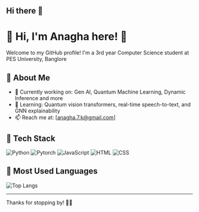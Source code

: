 ## Hi there 👋

<!--
**akdino/akdino** is a ✨ _special_ ✨ repository because its `README.md` (this file) appears on your GitHub profile.

Here are some ideas to get you started:

- 🔭 I’m currently working on ...
- 🌱 I’m currently learning ...
- 👯 I’m looking to collaborate on ...
- 🤔 I’m looking for help with ...
- 💬 Ask me about ...
- 📫 How to reach me: ...
- 😄 Pronouns: ...
- ⚡ Fun fact: ...
-->
# 🎀 Hi, I'm Anagha here! 🦋

Welcome to my GitHub profile! I'm a 3rd year Computer Science student at PES University, Banglore
## 🧠 About Me
- 🔭 Currently working on: Gen AI, Quantum Machine Learning, Dynamic Inference and more
- 🌱 Learning: Quantum vision transformers, real-time speech-to-text, and GNN explainability
- 📫 Reach me at: [anagha.7.k@gmail.com]



## 🚀 Tech Stack
![Python](https://img.shields.io/badge/Python-3776AB?style=flat-square&logo=python&logoColor=white)
![Pytorch](https://img.shields.io/badge/PyTorch-EE4C2C?style=flat-square&logo=PyTorch&logoColor=white)
![JavaScript](https://img.shields.io/badge/JavaScript-F7DF1E?style=flat-square&logo=javascript&logoColor=black)
![HTML](https://img.shields.io/badge/HTML5-E34F26?style=flat-square&logo=html5&logoColor=white)
![CSS](https://img.shields.io/badge/CSS3-1572B6?style=flat-square&logo=css3&logoColor=white)

## 🧮 Most Used Languages
![Top Langs](https://github-readme-stats.vercel.app/api/top-langs/?username=akdino&layout=compact&theme=radical)

---

Thanks for stopping by! 🎀🦋
